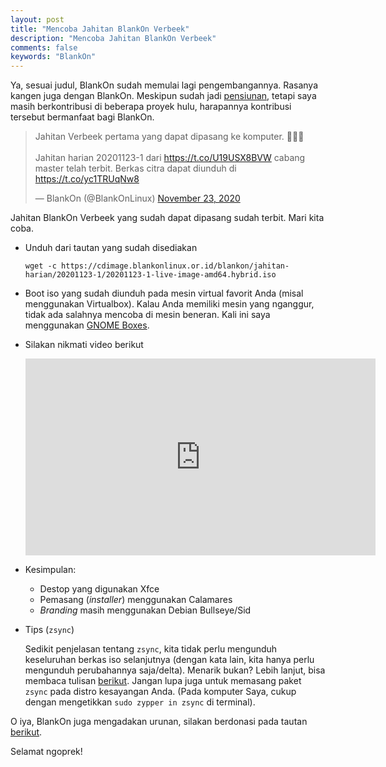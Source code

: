 ```yaml
---
layout: post
title: "Mencoba Jahitan BlankOn Verbeek"
description: "Mencoba Jahitan BlankOn Verbeek"
comments: false
keywords: "BlankOn"
---
```


Ya, sesuai judul, BlankOn sudah memulai lagi pengembangannya. Rasanya kangen juga dengan BlankOn. Meskipun sudah jadi [pensiunan](https://kabarlinux.id/2017/enam-pengembang-undur-diri-dari-tim-pengembang-blankon-terima-kasih-atas-kerja-kerasnya/), tetapi saya masih berkontribusi di beberapa proyek hulu, harapannya kontribusi tersebut bermanfaat bagi BlankOn.

<blockquote class="twitter-tweet"><p lang="in" dir="ltr">Jahitan Verbeek pertama yang dapat dipasang ke komputer. 🥳🥳🥳<br><br>Jahitan harian 20201123-1 dari <a href="https://t.co/U19USX8BVW">https://t.co/U19USX8BVW</a> cabang master telah terbit. Berkas citra dapat diunduh di <a href="https://t.co/yc1TRUqNw8">https://t.co/yc1TRUqNw8</a></p>&mdash; BlankOn (@BlankOnLinux) <a href="https://twitter.com/BlankOnLinux/status/1330888111987978242?ref_src=twsrc%5Etfw">November 23, 2020</a></blockquote> <script async src="https://platform.twitter.com/widgets.js" charset="utf-8"></script>

Jahitan BlankOn Verbeek yang sudah dapat dipasang sudah terbit. Mari kita coba.

* Unduh dari tautan yang sudah disediakan
    ```
    wget -c https://cdimage.blankonlinux.or.id/blankon/jahitan-harian/20201123-1/20201123-1-live-image-amd64.hybrid.iso
    ```
* Boot iso yang sudah diunduh pada mesin virtual favorit Anda (misal menggunakan Virtualbox). Kalau Anda memiliki mesin yang nganggur, tidak ada salahnya mencoba di mesin beneran. Kali ini saya menggunakan [GNOME Boxes](https://wiki.gnome.org/Apps/Boxes).

* Silakan nikmati video berikut

    <iframe width="560" height="315" src="https://www.youtube.com/embed/ZUvYLtjz1SM" frameborder="0" allow="accelerometer; autoplay; clipboard-write; encrypted-media; gyroscope; picture-in-picture" allowfullscreen></iframe>

* Kesimpulan:
    - Destop yang digunakan Xfce
    - Pemasang (*installer*) menggunakan Calamares
    - *Branding* masih menggunakan Debian Bullseye/Sid

* Tips (`zsync`)

  Sedikit penjelasan tentang `zsync`, kita tidak perlu mengunduh keseluruhan berkas iso selanjutnya (dengan kata lain, kita hanya perlu mengunduh perubahannya saja/delta). Menarik bukan? Lebih lanjut, bisa membaca tulisan [berikut](https://ha.hn.web.id/2016/10/16/unduh-berkas-iso-dengan-zsync/). Jangan lupa juga untuk memasang paket `zsync` pada distro kesayangan Anda. (Pada komputer Saya, cukup dengan mengetikkan `sudo zypper in zsync` di terminal).
 
O iya, BlankOn juga mengadakan urunan, silakan berdonasi pada tautan [berikut](https://kitabisa.com/campaign/urunanpengembanganblankon).

Selamat ngoprek!
